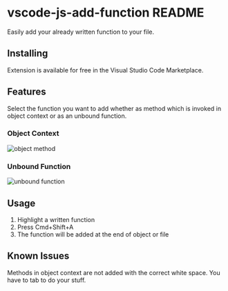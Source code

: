 # vscode-js-add-function README

Easily add your already written function to your file.

## Installing

Extension is available for free in the Visual Studio Code Marketplace.

## Features

Select the function you want to add whether as method which is invoked in object context or as an unbound function.

<!-- ```
var obj = {
    foo: function() {
        this.bar()   
    }
    bar: function() {
    // do your stuff
    }
};
``` -->

### Object Context

![object method](img/objectMethod.gif)

<!-- 
```
function foo() {
    bar()
}

function bar() {
    // do your stuff
}
``` -->

### Unbound Function

![unbound function](img/function.gif)

## Usage

1. Highlight a written function
2. Press Cmd+Shift+A
3. The function will be added at the end of object or file


## Known Issues

Methods in object context are not added with the correct white space. You have to tab to do your stuff.
